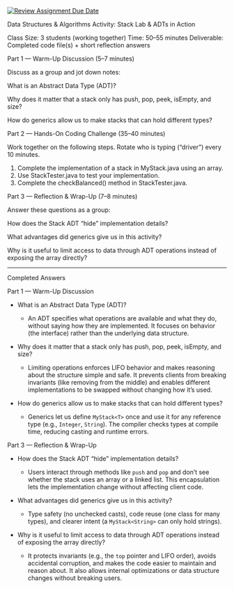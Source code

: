 [![Review Assignment Due Date](https://classroom.github.com/assets/deadline-readme-button-22041afd0340ce965d47ae6ef1cefeee28c7c493a6346c4f15d667ab976d596c.svg)](https://classroom.github.com/a/o2-4MDsz)

Data Structures & Algorithms Activity: Stack Lab & ADTs in Action

Class Size: 3 students (working together)
Time: 50–55 minutes
Deliverable: Completed code file(s) + short reflection answers

Part 1 — Warm-Up Discussion (5–7 minutes)

Discuss as a group and jot down notes:

What is an Abstract Data Type (ADT)?

Why does it matter that a stack only has push, pop, peek, isEmpty, and size?

How do generics allow us to make stacks that can hold different types?

Part 2 — Hands-On Coding Challenge (35–40 minutes)

Work together on the following steps. Rotate who is typing (“driver”) every 10 minutes.
1. Complete the implementation of a stack in MyStack.java using an array.
2. Use StackTester.java to test your implementation.
3. Complete the checkBalanced() method in StackTester.java.

Part 3 — Reflection & Wrap-Up (7–8 minutes)

Answer these questions as a group:

How does the Stack ADT “hide” implementation details?

What advantages did generics give us in this activity?

Why is it useful to limit access to data through ADT operations instead of exposing the array directly?

---

Completed Answers

Part 1 — Warm-Up Discussion

- What is an Abstract Data Type (ADT)?
	- An ADT specifies what operations are available and what they do, without saying how they are implemented. It focuses on behavior (the interface) rather than the underlying data structure.

- Why does it matter that a stack only has push, pop, peek, isEmpty, and size?
	- Limiting operations enforces LIFO behavior and makes reasoning about the structure simple and safe. It prevents clients from breaking invariants (like removing from the middle) and enables different implementations to be swapped without changing how it’s used.

- How do generics allow us to make stacks that can hold different types?
	- Generics let us define `MyStack<T>` once and use it for any reference type (e.g., `Integer`, `String`). The compiler checks types at compile time, reducing casting and runtime errors.

Part 3 — Reflection & Wrap-Up

- How does the Stack ADT “hide” implementation details?
	- Users interact through methods like `push` and `pop` and don’t see whether the stack uses an array or a linked list. This encapsulation lets the implementation change without affecting client code.

- What advantages did generics give us in this activity?
	- Type safety (no unchecked casts), code reuse (one class for many types), and clearer intent (a `MyStack<String>` can only hold strings).

- Why is it useful to limit access to data through ADT operations instead of exposing the array directly?
	- It protects invariants (e.g., the `top` pointer and LIFO order), avoids accidental corruption, and makes the code easier to maintain and reason about. It also allows internal optimizations or data structure changes without breaking users.
